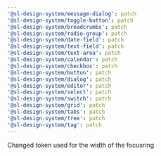 ```yaml
---
'@sl-design-system/message-dialog': patch
'@sl-design-system/toggle-button': patch
'@sl-design-system/breadcrumbs': patch
'@sl-design-system/radio-group': patch
'@sl-design-system/date-field': patch
'@sl-design-system/text-field': patch
'@sl-design-system/text-area': patch
'@sl-design-system/calendar': patch
'@sl-design-system/checkbox': patch
'@sl-design-system/button': patch
'@sl-design-system/dialog': patch
'@sl-design-system/editor': patch
'@sl-design-system/select': patch
'@sl-design-system/switch': patch
'@sl-design-system/grid': patch
'@sl-design-system/tabs': patch
'@sl-design-system/tree': patch
'@sl-design-system/tag': patch
---
```


Changed token used for the width of the focusring
